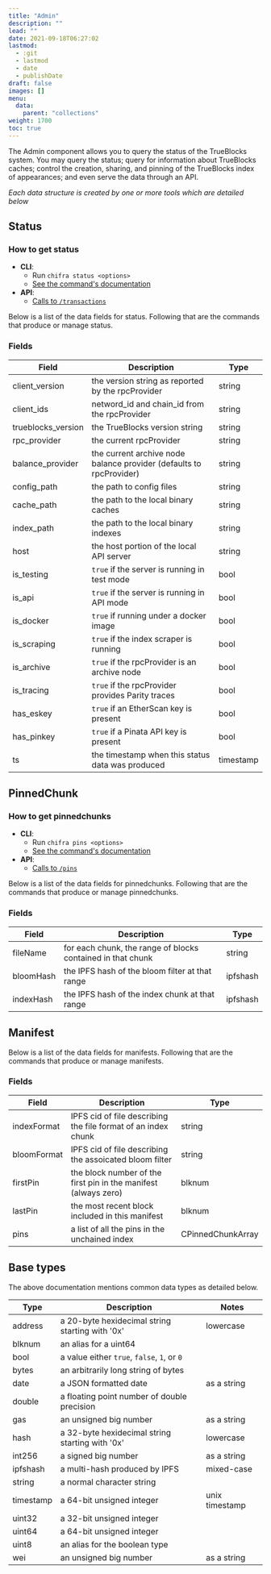 ```yaml
---
title: "Admin"
description: ""
lead: ""
date: 2021-09-18T06:27:02
lastmod:
  - :git
  - lastmod
  - date
  - publishDate
draft: false
images: []
menu:
  data:
    parent: "collections"
weight: 1700
toc: true
---
```


The Admin component allows you to query the status of the TrueBlocks system. You may query the status; query for information about TrueBlocks caches; control the creation, sharing, and pinning of the TrueBlocks index of appearances; and even serve the data through an API.

_Each data structure is created by one or more tools which are detailed below_

## Status

<!-- TEXT ABOUT STATUS -->

### How to get status

- **CLI**:
  - Run `chifra status <options>`
  - [See the command's documentation](/docs/chifra/chaindata/#chifra-transactions)
- **API**:
  - [Calls to `/transactions`](/api#operation/chaindata-transactions)

Below is a list of the data fields for status. Following that are the commands that produce or manage status.  
### Fields
| Field              | Description                                                         | Type      |
| ------------------ | ------------------------------------------------------------------- | --------- |
| client_version     | the version string as reported by the rpcProvider                   | string    |
| client_ids         | netword_id and chain_id from the rpcProvider                        | string    |
| trueblocks_version | the TrueBlocks version string                                       | string    |
| rpc_provider       | the current rpcProvider                                             | string    |
| balance_provider   | the current archive node balance provider (defaults to rpcProvider) | string    |
| config_path        | the path to config files                                            | string    |
| cache_path         | the path to the local binary caches                                 | string    |
| index_path         | the path to the local binary indexes                                | string    |
| host               | the host portion of the local API server                            | string    |
| is_testing         | `true` if the server is running in test mode                        | bool      |
| is_api             | `true` if the server is running in API mode                         | bool      |
| is_docker          | `true` if running under a docker image                              | bool      |
| is_scraping        | `true` if the index scraper is running                              | bool      |
| is_archive         | `true` if the rpcProvider is an archive node                        | bool      |
| is_tracing         | `true` if the rpcProvider provides Parity traces                    | bool      |
| has_eskey          | `true` if an EtherScan key is present                               | bool      |
| has_pinkey         | `true` if a Pinata API key is present                               | bool      |
| ts                 | the timestamp when this status data was produced                    | timestamp |

## PinnedChunk

<!-- TEXT ABOUT PINNED CHUNKS -->

### How to get pinnedchunks

- **CLI**:
  - Run `chifra pins <options>`
  - [See the command's documentation](/docs/chifra/admin/#chifra-pins)
- **API**:
  - [Calls to `/pins`](/api#operation/admin-pins)

Below is a list of the data fields for pinnedchunks. Following that are the commands that produce or manage pinnedchunks.  
### Fields
| Field     | Description                                                 | Type     |
| --------- | ----------------------------------------------------------- | -------- |
| fileName  | for each chunk, the range of blocks contained in that chunk | string   |
| bloomHash | the IPFS hash of the bloom filter at that range             | ipfshash |
| indexHash | the IPFS hash of the index chunk at that range              | ipfshash |

## Manifest


Below is a list of the data fields for manifests. Following that are the commands that produce or manage manifests.  
### Fields
| Field       | Description                                                     | Type              |
| ----------- | --------------------------------------------------------------- | ----------------- |
| indexFormat | IPFS cid of file describing the file format of an index chunk   | string            |
| bloomFormat | IPFS cid of file describing the assoicated bloom filter         | string            |
| firstPin    | the block number of the first pin in the manifest (always zero) | blknum            |
| lastPin     | the most recent block included in this manifest                 | blknum            |
| pins        | a list of all the pins in the unchained index                   | CPinnedChunkArray |

## Base types

The above documentation mentions common data types as detailed below.

| Type      | Description                                     | Notes          |
| --------- | ----------------------------------------------- | -------------- |
| address   | a 20-byte hexidecimal string starting with '0x' | lowercase      |
| blknum    | an alias for a uint64                           |                |
| bool      | a value either `true`, `false`, `1`, or `0`     |                |
| bytes     | an arbitrarily long string of bytes             |                |
| date      | a JSON formatted date                           | as a string    |
| double    | a floating point number of double precision     |                |
| gas       | an unsigned big number                          | as a string    |
| hash      | a 32-byte hexidecimal string starting with '0x' | lowercase      |
| int256    | a signed big number                             | as a string    |
| ipfshash  | a multi-hash produced by IPFS                   | mixed-case     |
| string    | a normal character string                       |                |
| timestamp | a 64-bit unsigned integer                       | unix timestamp |
| uint32    | a 32-bit unsigned integer                       |                |
| uint64    | a 64-bit unsigned integer                       |                |
| uint8     | an alias for the boolean type                   |                |
| wei       | an unsigned big number                          | as a string    |
